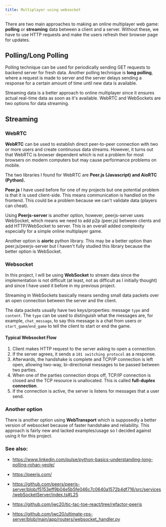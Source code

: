 ```yaml
---
title: Multiplayer using websocket
---
```


There are two main approaches to making an online multiplayer web game: **polling** or **streaming** data between a client and a server. Without these, we have to use HTTP requests and make the users refresh their browser page for updates.

## Polling/Long Polling

Polling technique can be used for periodically sending GET requests to backend server for fresh data. Another polling technique is **long polling**, where a request is made to server and the server delays sending a response for a certain amount of time until new data is available.

Streaming data is a better approach to online multiplayer since it ensures actual real-time data as soon as it's available. WebRTC and WebSockets are two options for data streaming.

## Streaming

### WebRTC

**WebRTC** can be used to establish direct peer-to-peer connection with two or more users and create continuous data streams. However, it turns out that WebRTC is browser dependent which is not a problem for most browsers on modern computers but may cause performance problems on mobile.

The two libraries I found for WebRTC are **Peer.js (Javascript) and AioRTC (Python).**

**Peer.js** I have used before for one of my projects but one potential problem is that it is used client-side. This means communication is handled on the frontend. This could be a problem because we can't validate data (players can cheat). 

Using **Peerjs-server** is another option, however, peerjs-server uses WebSocket, which means we need to add p2p (peer.js) between clients and add HTTP/WebSocket to server. This is an overall added complexity especially for a simple online multiplayer game.

Another option is **aiortc** python library. This may be a better option than peer.js/peerjs-server but I haven't fully studied this library because the better option is WebSocket.

### Websocket

In this project, I will be using **WebSocket** to stream data since the implementation is not difficult (at least, not as difficult as I initially thought) and since I have used it before in my previous project. 

Streaming in WebSockets basically means sending small data packets over an open connection between the server and the client. 

The data packets usually have two keys/properties: message `type` and `content`. The `type` can be used to distinguish what the messages are, for example, `chat_message`, to say this message is a chat from users or `start_game`/`end_game` to tell the client to start or end the game.

#### Typical Websocket Flow

1. Client makes HTTP request to the server asking to open a connection.
2. If the server agrees, it sends a `101 switching protocol` as a response.
3. Afterwards, the handshake is complete and TCP/IP connection is left open, allowing two-way, bi-directional messages to be passed between two parties.
4. When one of the parties connection drops off, TCP/IP connection is closed and the TCP resource is unallocated. This is called **full-duplex connection**.
5. If the connection is active, the server is listens for messages that a user send.


### Another option

There is another option using **WebTransport** which is supposedly a better version of websocket because of faster handshake and reliability. This approach is fairly new and lacked examples/usage so I decided against using it for this project.


### See also:

- https://www.linkedin.com/pulse/python-basics-understanding-long-polling-rohan-yeole/

- https://peerjs.com/

- https://github.com/peers/peerjs-server/blob/f5153eff9b04e5b5fe046c7c0640a1572b4df716/src/services/webSocketServer/index.ts#L25

- https://github.com/jwc20/tic-tac-toe-react/tree/refactor-peerjs

- https://github.com/jwc20/ultimate-rps-server/blob/main/app/routers/websocket_handler.py


<!-- Cloudflare Web Analytics -->
<script
    defer
    src="https://static.cloudflareinsights.com/beacon.min.js"
    data-cf-beacon='{"token": "e7969b98a1cf459ba6a42d761d453759"}'
></script>
<!-- End Cloudflare Web Analytics -->

<script
    data-goatcounter="https://cjw25.goatcounter.com/count"
    async
    src="//gc.zgo.at/count.js"
></script>

<!-- Google tag (gtag.js) -->
<script async src="https://www.googletagmanager.com/gtag/js?id=G-PQR2T2PHBP"></script>
<script>
  window.dataLayer = window.dataLayer || [];
  function gtag(){dataLayer.push(arguments);}
  gtag('js', new Date());

  gtag('config', 'G-PQR2T2PHBP');
</script>